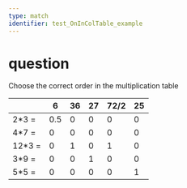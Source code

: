 ```yaml
---
type: match
identifier: test_OnInColTable_example
---
```

# question
Choose the correct order in the multiplication table

|      | 6 |36|27|72/2|25|
|------|---|--|--|----|--|
|2*3 = |0.5|0 |0 | 0  |0 |
|4*7 = | 0 |0 |0 | 0  |0 |
|12*3 =| 0 |1 |0 | 1  |0 |
|3*9 = | 0 |0 |1 | 0  |0 |
|5*5 = | 0 |0 |0 | 0  |1 |
